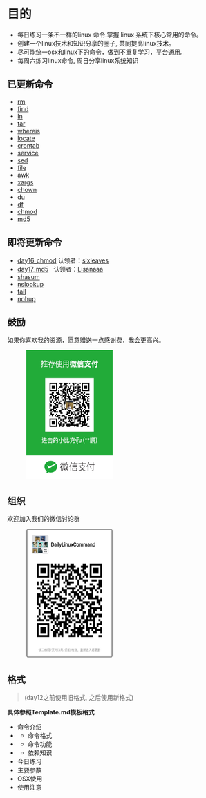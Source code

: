 # 目的

- 每日练习一条不一样的linux 命令.掌握 linux 系统下核心常用的命令。
- 创建一个linux技术和知识分享的圈子, 共同提高linux技术。
- 尽可能统一osx和linux下的命令，做到不重复学习，平台通用。
- 每周六练习linux命令, 周日分享linux系统知识




## 已更新命令

- [rm](https://github.com/sixleaves/DailyLinuxCommand/blob/master/day1_rm/prac.md)
- [find](https://github.com/sixleaves/DailyLinuxCommand/blob/master/day2_find/prac.md)
- [ln](https://github.com/sixleaves/DailyLinuxCommand/blob/master/day3_ln/prac.md)
- [tar](https://github.com/sixleaves/DailyLinuxCommand/blob/master/day4_tar/prac.md)
- [whereis](https://github.com/sixleaves/DailyLinuxCommand/blob/master/day5_whereis/prac.md)
- [locate](https://github.com/sixleaves/DailyLinuxCommand/blob/master/day6_locate/prac.md)
- [crontab](https://github.com/sixleaves/DailyLinuxCommand/blob/master/day7_crontab/prac.md)
- [service](https://github.com/sixleaves/DailyLinuxCommand/blob/master/day8_service/prac.md)
- [sed](https://github.com/sixleaves/DailyLinuxCommand/blob/master/day9_sed/prac.md)
- [file](https://github.com/sixleaves/DailyLinuxCommand/blob/master/day10_file/prac.md)
- [awk](https://github.com/sixleaves/DailyLinuxCommand/blob/master/day11_awk/prac.md)
- [xargs](https://github.com/sixleaves/DailyLinuxCommand/blob/master/day12_xargs/prac.md)
- [chown](https://github.com/sixleaves/DailyLinuxCommand/blob/master/day13_chown/prac.md)
- [du](https://github.com/sixleaves/DailyLinuxCommand/blob/master/day14_du/prac.md)
- [df](https://github.com/sixleaves/DailyLinuxCommand/blob/master/day15_df/prac.md)
- [chmod](https://github.com/sixleaves/DailyLinuxCommand/blob/master/day16_chmod/prac.md)
- [md5]((https://github.com/sixleaves/DailyLinuxCommand/blob/master/day17_md5/prac.md))


## 即将更新命令

- [day16_chmod](https://github.com/sixleaves/DailyLinuxCommand/blob/master/day16_chmod/prac.md)  认领者：[sixleaves](https://github.com/sixleaves)
- [day17_md5](https://github.com/sixleaves/DailyLinuxCommand/blob/master/day17_md5/prac.md)   认领者：[Lisanaaa](https://github.com/Lisanaaa)
- [shasum](https://github.com/sixleaves/DailyLinuxCommand/blob/master/day18_shasum/prac.md)
- [nslookup](https://github.com/sixleaves/DailyLinuxCommand/blob/master/day10_nslookup/prac.md)
- [tail](https://github.com/sixleaves/DailyLinuxCommand/blob/master/day20_tail/prac.md)
- [nohup](https://github.com/sixleaves/DailyLinuxCommand/blob/master/day21_nohup/prac.md)

## 鼓励

如果你喜欢我的资源，愿意赠送一点感谢费，我会更高兴。

<figure class="half">
  <img src="https://github.com/sixleaves/DailyLinuxCommand/blob/master/wechat_pay.JPG" width="200px" height="300px" />
</figure>



## 组织
欢迎加入我们的微信讨论群

<figure class="half">
  <img src="https://github.com/sixleaves/DailyLinuxCommand/blob/master/wechat_group.JPG" width="200px" height="300px" />
</figure>



## 格式
> (day12之前使用旧格式, 之后使用新格式)

**具体参照Template.md模板格式**

- 命令介绍
- - 命令格式
- - 命令功能
- - 依赖知识
- 今日练习
- 主要参数
- OSX使用
- 使用注意

